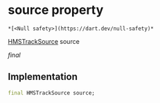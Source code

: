 


# source property




    *[<Null safety>](https://dart.dev/null-safety)*


[HMSTrackSource](../../enum_hms_track_source/HMSTrackSource-class.md) source
  
_final_






## Implementation

```dart
final HMSTrackSource source;


```







